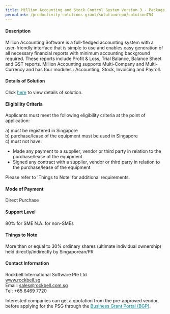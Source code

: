 ```yaml
---
title: Million Accounting and Stock Control System Version 3 - Package (3 Users with Peppol Ready Web-based Access)
permalink: /productivity-solutions-grant/solutionrepo/solution754
---
```


#### Description

Million Accounting Software is a full-fledged accounting system with a user-friendly interface that is simple to use and enables easy generation of all necessary financial reports with minimum accounting background required. These reports include Profit & Loss, Trial Balance, Balance Sheet and GST reports. Million Accounting supports Multi-Company and Multi-Currency and has four modules : Accounting, Stock, Invoicing and Payroll.


#### Details of Solution

Click <a href='https://gb-assist-staging.netlify.app/images/psg/Rockbell-Million_Annex_3_CR_wef_13April_2020_Part_3.pdf' style='color:#037e8a'>here</a> to view details of solution.

#### Eligibility Criteria

Applicants must meet the following eligibility criteria at the point of application:

a) must be registered in Singapore <br>
b) purchase/lease of the equipment must be used in Singapore <br>
c) must not have:
- Made any payment to a supplier, vendor or third party in relation to the purchase/lease of the equipment
- Signed any contract with a supplier, vendor or third party in relation to the purchase/lease of the equipment

Please refer to 'Things to Note' for additional requirements.

#### Mode of Payment
Direct Purchase

#### Support Level
80% for SME
N.A. for non-SMEs

#### Things to Note
More than or equal to 30% ordinary shares (ultimate individual ownership) held directly/indirectly by Singaporean/PR

#### Contact Information
Rockbell International Software Pte Ltd<br>www.rockbell.sg<br>Email: sales@rockbell.com.sg<br>Tel: +65 6469 7720

Interested companies can get a quotation from the pre-approved vendor, before applying for the PSG through the <a target='_blank' style='color:#037e8a' href='https://www.businessgrants.gov.sg/'>Business Grant Portal (BGP)</a>.
